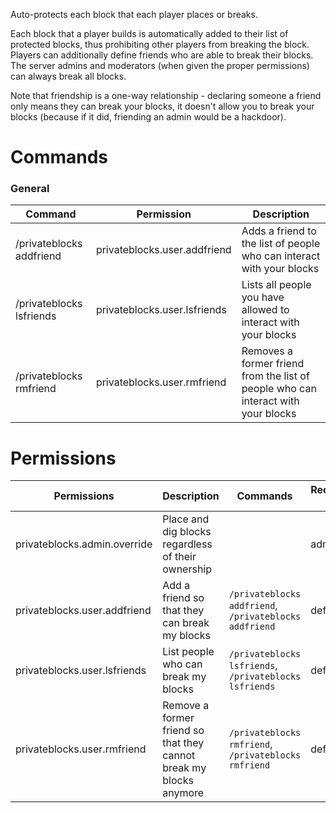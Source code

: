 Auto-protects each block that each player places or breaks.

Each block that a player builds is automatically added to their list of protected blocks, thus prohibiting other players from breaking the block. Players can additionally define friends who are able to break their blocks. The server admins and moderators (when given the proper permissions) can always break all blocks.

Note that friendship is a one-way relationship - declaring someone a friend only means they can break your blocks, it doesn't allow you to break your blocks (because if it did, friending an admin would be a hackdoor). 

# Commands

### General
| Command | Permission | Description |
| ------- | ---------- | ----------- |
|/privateblocks addfriend | privateblocks.user.addfriend | Adds a friend to the list of people who can interact with your blocks|
|/privateblocks lsfriends | privateblocks.user.lsfriends | Lists all people you have allowed to interact with your blocks|
|/privateblocks rmfriend | privateblocks.user.rmfriend | Removes a former friend from the list of people who can interact with your blocks|



# Permissions
| Permissions | Description | Commands | Recommended groups |
| ----------- | ----------- | -------- | ------------------ |
| privateblocks.admin.override | Place and dig blocks regardless of their ownership |  | admins, mods |
| privateblocks.user.addfriend | Add a friend so that they can break my blocks | `/privateblocks addfriend`, `/privateblocks addfriend` | default |
| privateblocks.user.lsfriends | List people who can break my blocks | `/privateblocks lsfriends`, `/privateblocks lsfriends` | default |
| privateblocks.user.rmfriend | Remove a former friend so that they cannot break my blocks anymore | `/privateblocks rmfriend`, `/privateblocks rmfriend` | default |

